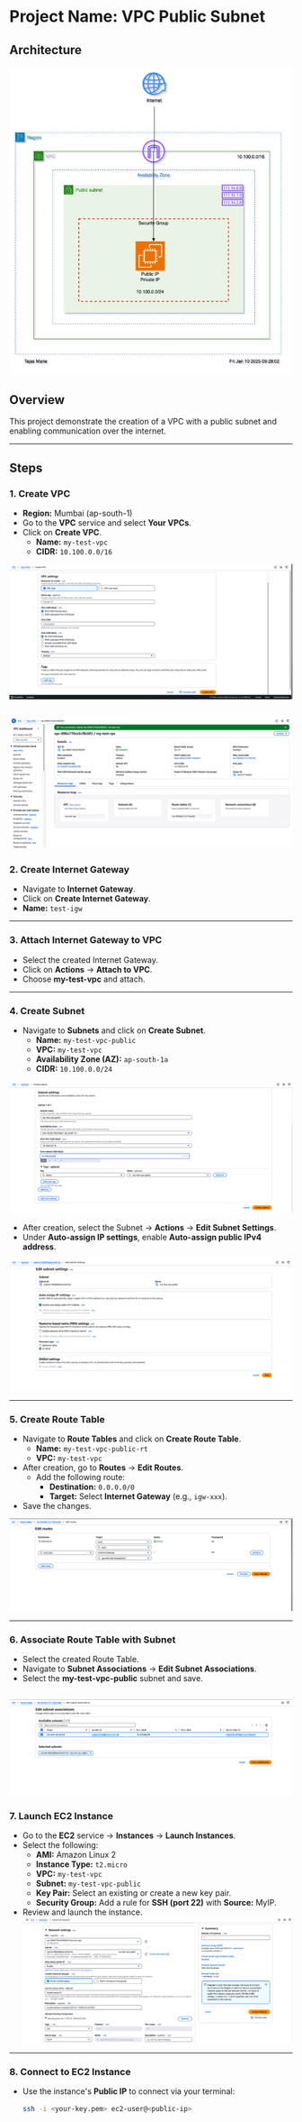 # Project Name: VPC Public Subnet

## Architecture
![ProjectArchitecture](./img/architecture.jpg)

## Overview

This project demonstrate the creation of a VPC with a public subnet and enabling communication over the internet.

---

## Steps

### 1. **Create VPC**
- **Region:** Mumbai (ap-south-1)
- Go to the **VPC** service and select **Your VPCs**.
- Click on **Create VPC**.
  - **Name:** `my-test-vpc`
  - **CIDR:** `10.100.0.0/16`

![create-vpc](./img/1-create-vpc.png)

![vpc-created](./img/3-vpc-created.png)
---

### 2. **Create Internet Gateway**
- Navigate to **Internet Gateway**.
- Click on **Create Internet Gateway**.
- **Name:** `test-igw`

---

### 3. **Attach Internet Gateway to VPC**
- Select the created Internet Gateway.
- Click on **Actions** → **Attach to VPC**.
- Choose **my-test-vpc** and attach.

---

### 4. **Create Subnet**
- Navigate to **Subnets** and click on **Create Subnet**.
  - **Name:** `my-test-vpc-public`
  - **VPC:** `my-test-vpc`
  - **Availability Zone (AZ):** `ap-south-1a`
  - **CIDR:** `10.100.0.0/24`

![create-subnet](./img/4-create-subnet.png)

- After creation, select the Subnet → **Actions** → **Edit Subnet Settings**.
- Under **Auto-assign IP settings**, enable **Auto-assign public IPv4 address**.

![create-subnet](./img/5-enable-subnet-auto-ip.png)

---

### 5. **Create Route Table**
- Navigate to **Route Tables** and click on **Create Route Table**.
  - **Name:** `my-test-vpc-public-rt`
  - **VPC:** `my-test-vpc`
- After creation, go to **Routes** → **Edit Routes**.
  - Add the following route:
    - **Destination:** `0.0.0.0/0`
    - **Target:** Select **Internet Gateway** (e.g., `igw-xxx`).
- Save the changes.

![add-igw-route](./img/6-add-route-to-igw.png)

---

### 6. **Associate Route Table with Subnet**
- Select the created Route Table.
- Navigate to **Subnet Associations** → **Edit Subnet Associations**.
- Select the **my-test-vpc-public** subnet and save.

![subnet-association](./img/7-edit-subnet-association.png)
---

### 7. **Launch EC2 Instance**
- Go to the **EC2** service → **Instances** → **Launch Instances**.
- Select the following:
  - **AMI:** Amazon Linux 2
  - **Instance Type:** `t2.micro`
  - **VPC:** `my-test-vpc`
  - **Subnet:** `my-test-vpc-public`
  - **Key Pair:** Select an existing or create a new key pair.
  - **Security Group:** Add a rule for **SSH (port 22)** with **Source:** MyIP.
- Review and launch the instance.
![create-ec2](./img/8-instance-config.png)
---

### 8. **Connect to EC2 Instance**
- Use the instance's **Public IP** to connect via your terminal:
  ```bash
  ssh -i <your-key.pem> ec2-user@<public-ip>
  ```